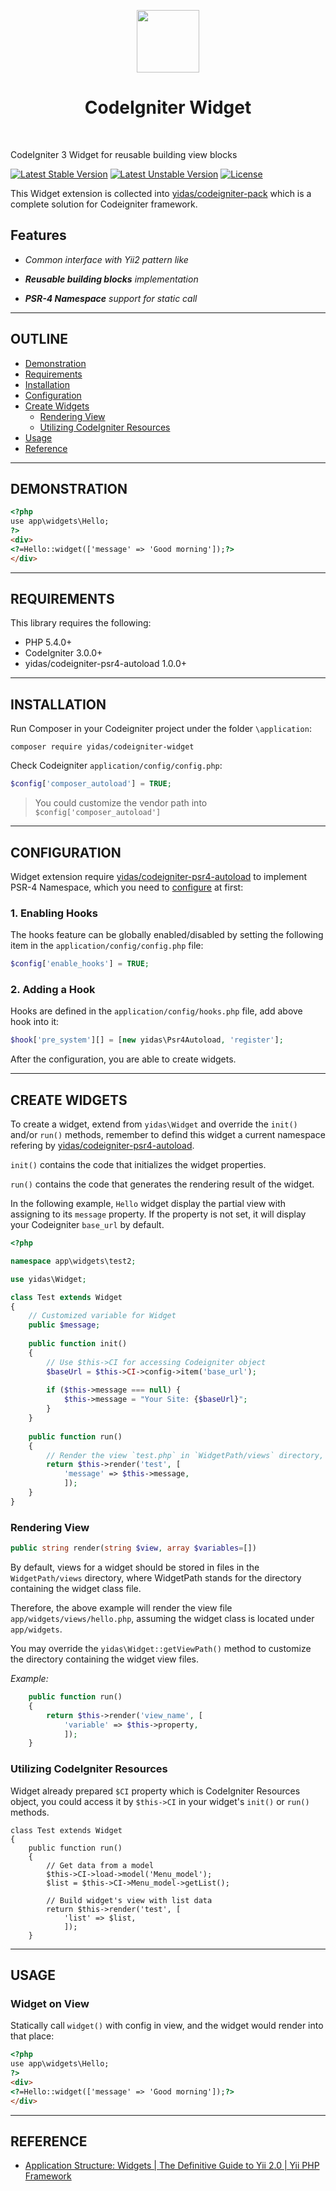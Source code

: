 <p align="center">
    <a href="https://codeigniter.com/" target="_blank">
        <img src="https://codeigniter.com/assets/images/ci-logo-big.png" height="100px">
    </a>
    <h1 align="center">CodeIgniter Widget</h1>
    <br>
</p>

CodeIgniter 3 Widget for reusable building view blocks

[![Latest Stable Version](https://poser.pugx.org/yidas/codeigniter-widget/v/stable?format=flat-square)](https://packagist.org/packages/yidas/codeigniter-widget)
[![Latest Unstable Version](https://poser.pugx.org/yidas/codeigniter-widget/v/unstable?format=flat-square)](https://packagist.org/packages/yidas/codeigniter-widget)
[![License](https://poser.pugx.org/yidas/codeigniter-widget/license?format=flat-square)](https://packagist.org/packages/yidas/codeigniter-widget)

This Widget extension is collected into [yidas/codeigniter-pack](https://github.com/yidas/codeigniter-pack) which is a complete solution for Codeigniter framework.

Features
--------

- *Common interface with Yii2 pattern like*

- ***Reusable building blocks** implementation*

- ***PSR-4 Namespace** support for static call* 

---

OUTLINE
-------

- [Demonstration](#demonstration)
- [Requirements](#requirements)
- [Installation](#installation)
- [Configuration](#configuration)
- [Create Widgets](#create-widgets)
  - [Rendering View](#rendering-view)
  - [Utilizing CodeIgniter Resources](#utilizing-codeigniter-resources)
- [Usage](#usage)
- [Reference](#reference)

---

DEMONSTRATION
-------------

```html
<?php
use app\widgets\Hello;
?>
<div>
<?=Hello::widget(['message' => 'Good morning']);?>
</div>
```

---

REQUIREMENTS
------------
This library requires the following:

- PHP 5.4.0+
- CodeIgniter 3.0.0+
- yidas/codeigniter-psr4-autoload 1.0.0+

---

INSTALLATION
------------

Run Composer in your Codeigniter project under the folder `\application`:

    composer require yidas/codeigniter-widget
    
Check Codeigniter `application/config/config.php`:

```php
$config['composer_autoload'] = TRUE;
```
    
> You could customize the vendor path into `$config['composer_autoload']`

---

CONFIGURATION
-------------

Widget extension require [yidas/codeigniter-psr4-autoload](https://github.com/yidas/codeigniter-psr4-autoload) to implement PSR-4 Namespace, which you need to [configure](https://github.com/yidas/codeigniter-psr4-autoload#configuration) at first:


### 1. Enabling Hooks

The hooks feature can be globally enabled/disabled by setting the following item in the `application/config/config.php` file:

```php
$config['enable_hooks'] = TRUE;
```

### 2. Adding a Hook

Hooks are defined in the `application/config/hooks.php` file, add above hook into it:

```php
$hook['pre_system'][] = [new yidas\Psr4Autoload, 'register'];
```

After the configuration, you are able to create widgets.

---

CREATE WIDGETS
--------------

To create a widget, extend from `yidas\Widget` and override the `init()` and/or `run()` methods, remember to defind this widget a current namespace refering by [yidas/codeigniter-psr4-autoload](https://github.com/yidas/codeigniter-psr4-autoload).


`init()` contains the code that initializes the widget properties.

`run()` contains the code that generates the rendering result of the widget.

In the following example, `Hello` widget display the partial view with assigning to its `message` property. If the property is not set, it will display your Codeigniter `base_url` by default.

```php
<?php

namespace app\widgets\test2;

use yidas\Widget;

class Test extends Widget
{
    // Customized variable for Widget
    public $message;
    
    public function init()
    {
        // Use $this->CI for accessing Codeigniter object
        $baseUrl = $this->CI->config->item('base_url');
        
        if ($this->message === null) {
            $this->message = "Your Site: {$baseUrl}";
        }
    }
    
    public function run()
    {
        // Render the view `test.php` in `WidgetPath/views` directory,
        return $this->render('test', [
            'message' => $this->message,
            ]);
    }
}
```

### Rendering View

```php
public string render(string $view, array $variables=[])
```

By default, views for a widget should be stored in files in the `WidgetPath/views` directory, where WidgetPath stands for the directory containing the widget class file. 

Therefore, the above example will render the view file `app/widgets/views/hello.php`, assuming the widget class is located under `app/widgets`. 

You may override the `yidas\Widget::getViewPath()` method to customize the directory containing the widget view files.

*Example:*

```php
    public function run()
    {
        return $this->render('view_name', [
            'variable' => $this->property,
            ]);
    }
```


### Utilizing CodeIgniter Resources 

Widget already prepared `$CI` property which is CodeIgniter Resources object, you could access it by `$this->CI` in your widget's `init()` or `run()` methods.

```
class Test extends Widget
{
    public function run()
    {
        // Get data from a model
        $this->CI->load->model('Menu_model');
        $list = $this->CI->Menu_model->getList();
        
        // Build widget's view with list data
        return $this->render('test', [
            'list' => $list,
            ]);
    }
```

---

USAGE
-----

### Widget on View

Statically call `widget()` with config in view, and the widget would render into that place:

```html
<?php
use app\widgets\Hello;
?>
<div>
<?=Hello::widget(['message' => 'Good morning']);?>
</div>
```

---

REFERENCE
---------

- [Application Structure: Widgets | The Definitive Guide to Yii 2.0 | Yii PHP Framework](https://www.yiiframework.com/doc/guide/2.0/en/structure-widgets)
